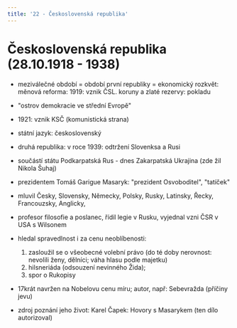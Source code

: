 ```yaml
---
title: '22 - Československá republika'
---
```


# Československá republika (28.10.1918 - 1938)

- meziválečné období = období první republiky = ekonomický rozkvět: měnová reforma: 1919: vznik ČSL. koruny a zlaté rezervy: pokladu
- "ostrov demokracie ve střední Evropě"
- 1921: vznik KSČ (komunistická strana)
- státní jazyk: československý
- druhá republika: v roce 1939: odtržení Slovenksa a Rusi
- součástí státu Podkarpatská Rus - dnes Zakarpatská Ukrajina (zde žil Nikola Šuhaj)

- prezidentem Tomáš Garigue Masaryk: "prezident Osvoboditel", "tatíček"
- mluvil Česky, Slovensky, Německy, Polsky, Rusky, Latinsky, Řecky, Francouzsky, Anglicky, 
- profesor filosofie a poslanec, řídil legie v Rusku, vyjednal vzni ČSR v USA s Wilsonem
- hledal spravedlnost i za cenu neoblíbenosti:
    1. zasloužil se o všeobecné volební právo (do té doby nerovnost: nevolili ženy, dělníci; váha hlasu podle majetku)
    2. hilsneriáda (odsouzení nevinného Žida);
    3. spor o Rukopisy
- 17krát navržen na Nobelovu cenu míru; autor, např: Sebevražda (příčiny jevu)
- zdroj poznání jeho život: Karel Čapek: Hovory s Masarykem (ten dílo autorizoval)